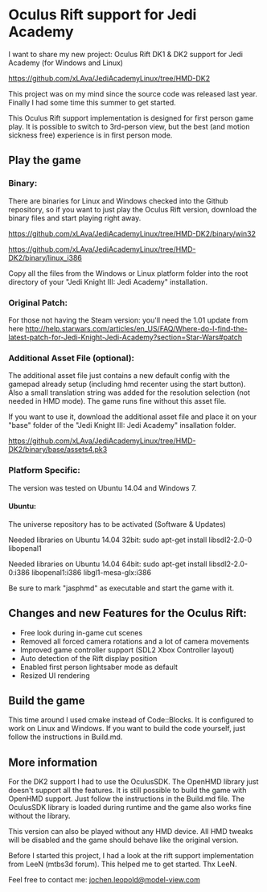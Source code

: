 Oculus Rift support for Jedi Academy
====================================

I want to share my new project: Oculus Rift DK1 & DK2 support for Jedi Academy (for Windows and Linux)

https://github.com/xLAva/JediAcademyLinux/tree/HMD-DK2

This project was on my mind since the source code was released last year. Finally I had some time this summer to get started.

This Oculus Rift support implementation is designed for first person game play. It is possible to switch to 3rd-person view, but the best (and motion sickness free) experience is in first person mode.


## Play the game

### Binary:

There are binaries for Linux and Windows checked into the Github repository, so if you want to just play the Oculus Rift version, download the binary files and start playing right away.

https://github.com/xLAva/JediAcademyLinux/tree/HMD-DK2/binary/win32

https://github.com/xLAva/JediAcademyLinux/tree/HMD-DK2/binary/linux_i386

Copy all the files from the Windows or Linux platform folder into the root directory of your "Jedi Knight III: Jedi Academy" installation.


### Original Patch:

For those not having the Steam version: you'll need the 1.01 update from here http://help.starwars.com/articles/en_US/FAQ/Where-do-I-find-the-latest-patch-for-Jedi-Knight-Jedi-Academy?section=Star-Wars#patch 


### Additional Asset File (optional):

The additional asset file just contains a new default config with the gamepad already setup (including hmd recenter using the start button). 
Also a small translation string was added for the resolution selection (not needed in HMD mode).
The game runs fine without this asset file.

If you want to use it, download the additional asset file and place it on your "base" folder of the "Jedi Knight III: Jedi Academy" insallation folder.

https://github.com/xLAva/JediAcademyLinux/tree/HMD-DK2/binary/base/assets4.pk3


### Platform Specific:

The version was tested on Ubuntu 14.04 and Windows 7.

#### Ubuntu: 

The universe repository has to be activated (Software & Updates)

Needed libraries on Ubuntu 14.04 32bit:
sudo apt-get install libsdl2-2.0-0 libopenal1

Needed libraries on Ubuntu 14.04 64bit:
sudo apt-get install libsdl2-2.0-0:i386 libopenal1:i386 libgl1-mesa-glx:i386

Be sure to mark "jasphmd" as executable and start the game with it.


## Changes and new Features for the Oculus Rift:

* Free look during in-game cut scenes
* Removed all forced camera rotations and a lot of camera movements
* Improved game controller support (SDL2 Xbox Controller layout)
* Auto detection of the Rift display position
* Enabled first person lightsaber mode as default
* Resized UI rendering


## Build the game

This time around I used cmake instead of Code::Blocks. It is configured to work on Linux and Windows. If you want to build the code yourself, just follow the instructions in Build.md.


## More information

For the DK2 support I had to use the OculusSDK. The OpenHMD library just doesn't support all the features. It is still possible to build the game with OpenHMD support. Just follow the instructions in the Build.md file.
The OculusSDK library is loaded during runtime and the game also works fine without the library. 

This version can also be played without any HMD device. All HMD tweaks will be disabled and the game should behave like the original version.

Before I started this project, I had a look at the rift support implementation from LeeN (mtbs3d forum). This helped me to get started. Thx LeeN.

Feel free to contact me: jochen.leopold@model-view.com
